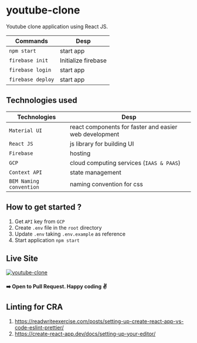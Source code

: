 # youtube-clone
Youtube clone application using React JS.

|       Commands    |     Desp            |
|-------------------|---------------------|
| `npm start`       | start app           |
| `firebase init`   | Initialize firebase |
| `firebase login`  | start app           |
| `firebase deploy` | start app           |
## Technologies used
| Technologies  |          Desp           |
|---------------|-------------------------|
| `Material UI` | react components for faster and easier web development |
| `React JS`    | js library for building UI |
| `Firebase`    | hosting                    |
| `GCP`         | cloud computing services (`IAAS & PAAS`) |
| `Context API` | state management           |
| `BEM Naming convention`| naming convention for css |

## How to get started ?
1. Get `API` key from `GCP`
2. Create `.env` file in the `root` directory
3. Update `.env` taking `.env.example` as reference
4. Start application `npm start`

 ## Live Site
<a href="https://clone-d09bd.web.app/" rel="youtube">![youtube-clone](https://github.com/sudipstha08/youtube-clone/blob/master/src/assets/images/youtube.png?raw=true)</a>

#### :arrow_right: Open to Pull Request. Happy coding :v:

## Linting for CRA
1. https://readwriteexercise.com/posts/setting-up-create-react-app-vs-code-eslint-prettier/
2. https://create-react-app.dev/docs/setting-up-your-editor/
